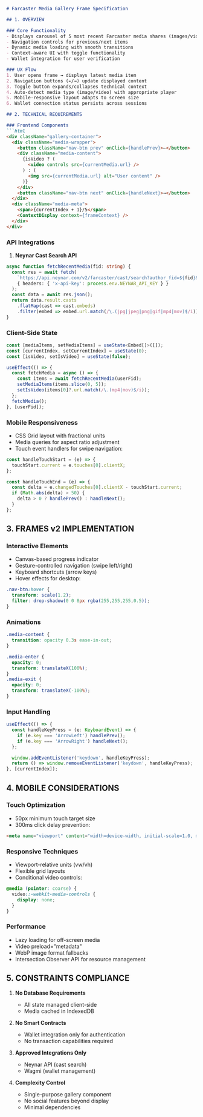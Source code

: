 ```markdown
# Farcaster Media Gallery Frame Specification

## 1. OVERVIEW

### Core Functionality
- Displays carousel of 5 most recent Farcaster media shares (images/videos)
- Navigation controls for previous/next items
- Dynamic media loading with smooth transitions
- Context-aware UI with toggle functionality
- Wallet integration for user verification

### UX Flow
1. User opens frame → displays latest media item
2. Navigation buttons (←/→) update displayed content
3. Toggle button expands/collapses technical context
4. Auto-detect media type (image/video) with appropriate player
5. Mobile-responsive layout adapts to screen size
6. Wallet connection status persists across sessions

## 2. TECHNICAL REQUIREMENTS

### Frontend Components
```html
<div className="gallery-container">
  <div className="media-wrapper">
    <button className="nav-btn prev" onClick={handlePrev}>←</button>
    <div className="media-content">
      {isVideo ? (
        <video controls src={currentMedia.url} />
      ) : (
        <img src={currentMedia.url} alt="User content" />
      )}
    </div>
    <button className="nav-btn next" onClick={handleNext}>→</button>
  </div>
  <div className="media-meta">
    <span>{currentIndex + 1}/5</span>
    <ContextDisplay context={frameContext} />
  </div>
</div>
```

### API Integrations
1. **Neynar Cast Search API**
```typescript
async function fetchRecentMedia(fid: string) {
  const res = await fetch(
    `https://api.neynar.com/v2/farcaster/cast/search?author_fid=${fid}&limit=5`,
    { headers: { 'x-api-key': process.env.NEYNAR_API_KEY } }
  );
  const data = await res.json();
  return data.result.casts
    .flatMap(cast => cast.embeds)
    .filter(embed => embed.url.match(/\.(jpg|jpeg|png|gif|mp4|mov)$/i));
}
```

### Client-Side State
```typescript
const [mediaItems, setMediaItems] = useState<Embed[]>([]);
const [currentIndex, setCurrentIndex] = useState(0);
const [isVideo, setIsVideo] = useState(false);

useEffect(() => {
  const fetchMedia = async () => {
    const items = await fetchRecentMedia(userFid);
    setMediaItems(items.slice(0, 5));
    setIsVideo(items[0]?.url.match(/\.(mp4|mov)$/i));
  };
  fetchMedia();
}, [userFid]);
```

### Mobile Responsiveness
- CSS Grid layout with fractional units
- Media queries for aspect ratio adjustment
- Touch event handlers for swipe navigation:
```javascript
const handleTouchStart = (e) => {
  touchStart.current = e.touches[0].clientX;
};

const handleTouchEnd = (e) => {
  const delta = e.changedTouches[0].clientX - touchStart.current;
  if (Math.abs(delta) > 50) {
    delta > 0 ? handlePrev() : handleNext();
  }
};
```

## 3. FRAMES v2 IMPLEMENTATION

### Interactive Elements
- Canvas-based progress indicator
- Gesture-controlled navigation (swipe left/right)
- Keyboard shortcuts (arrow keys)
- Hover effects for desktop:
```css
.nav-btn:hover {
  transform: scale(1.2);
  filter: drop-shadow(0 0 8px rgba(255,255,255,0.5));
}
```

### Animations
```css
.media-content {
  transition: opacity 0.3s ease-in-out;
}

.media-enter {
  opacity: 0;
  transform: translateX(100%);
}
.media-exit {
  opacity: 0;
  transform: translateX(-100%);
}
```

### Input Handling
```typescript
useEffect(() => {
  const handleKeyPress = (e: KeyboardEvent) => {
    if (e.key === 'ArrowLeft') handlePrev();
    if (e.key === 'ArrowRight') handleNext();
  };

  window.addEventListener('keydown', handleKeyPress);
  return () => window.removeEventListener('keydown', handleKeyPress);
}, [currentIndex]);
```

## 4. MOBILE CONSIDERATIONS

### Touch Optimization
- 50px minimum touch target size
- 300ms click delay prevention:
```html
<meta name="viewport" content="width=device-width, initial-scale=1.0, maximum-scale=1.0, user-scalable=no">
```

### Responsive Techniques
- Viewport-relative units (vw/vh)
- Flexible grid layouts
- Conditional video controls:
```css
@media (pointer: coarse) {
  video::-webkit-media-controls {
    display: none;
  }
}
```

### Performance
- Lazy loading for off-screen media
- Video preload="metadata"
- WebP image format fallbacks
- Intersection Observer API for resource management

## 5. CONSTRAINTS COMPLIANCE

1. **No Database Requirements**  
   - All state managed client-side
   - Media cached in IndexedDB

2. **No Smart Contracts**  
   - Wallet integration only for authentication
   - No transaction capabilities required

3. **Approved Integrations Only**  
   - Neynar API (cast search)
   - Wagmi (wallet management)

4. **Complexity Control**  
   - Single-purpose gallery component
   - No social features beyond display
   - Minimal dependencies
```